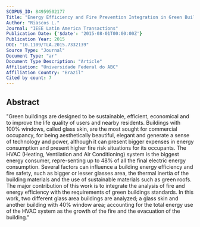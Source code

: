 ```yaml
---
SCOPUS_ID: 84959502177
Title: "Energy Efficiency and Fire Prevention Integration in Green Buildings"
Author: "Riascos L."
Journal: "IEEE Latin America Transactions"
Publication Date: {'$date': '2015-08-01T00:00:00Z'}
Publication Year: 2015
DOI: "10.1109/TLA.2015.7332139"
Source Type: "Journal"
Document Type: "ar"
Document Type Description: "Article"
Affiliation: "Universidade Federal do ABC"
Affiliation Country: "Brazil"
Cited by count: 7
---
```


## Abstract
"Green buildings are designed to be sustainable, efficient, economical and to improve the life quality of users and nearby residents. Buildings with 100% windows, called glass skin, are the most sought for commercial occupancy, for being aesthetically beautiful, elegant and generate a sense of technology and power, although it can present bigger expenses in energy consumption and present higher fire risk situations for its occupants. The HVAC (Heating, Ventilation and Air Conditioning) system is the biggest energy consumer, repre-senting up to 48% of all the final electric energy consumption. Several factors can influence a building energy efficiency and fire safety, such as bigger or lesser glasses area, the thermal inertia of the building materials and the use of sustainable materials such as green roofs. The major contribution of this work is to integrate the analysis of fire and energy efficiency with the requirements of green buildings standards. In this work, two different glass area buildings are analyzed; a glass skin and another building with 40% window area; accounting for the total energy use of the HVAC system as the growth of the fire and the evacuation of the building."
